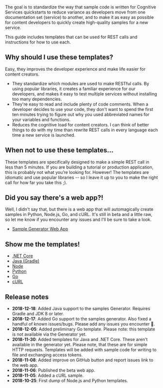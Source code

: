 The goal is to standardize the way that sample code is written for Cognitive Services quickstarts to reduce variance as developers move from one documentation set (service) to another, and to make it as easy as possible for content developers to quickly create high-quality samples for a new service.

This guide includes templates that can be used for REST calls and instructions for how to use each.  

## Why should I use these templates?

Easy, they improves the developer experience and make life easier for content creators.

* They standardize which modules are used to make RESTful calls. By using popular libraries, it creates a familiar experience for our developers, and makes it easy to test multiple services without installing too many dependencies.
* They're easy to read and include plenty of code comments. When a developer decides to use your code, they don't want to spend the first ten minutes trying to figure out why you used abbreviated names for your variables and functions.
* Reduces the cognitive load for content creators. I can think of better things to do with my time than rewrite REST calls in every language each time a new service is launched.

## When not to use these templates...

These templates are specifically designed to make a simple REST call in less than 5 minutes. If you are building a tutorial or production application, this is probably not what you’re looking for. However! The templates are idiomatic and use popular libraries -- so I leave it up to you to make the right call for how far you take this ;).  

## Did you say there's a web app?!

Well, I didn't say that, but there is a web app that will automagically create samples in Python, Node.js, Go, and cURL. It's still in beta and a little raw, so let me know if you encounter any issues and I'll be sure to take a look.

* [Sample Generator Web App](https://erhopf.github.io/REST-templates/)

## Show me the templates!

* [.NET Core](./DotNET/restTemplateSimple.cs)
* [Java (Gradle)](./Java/restTemplateSimple.java)
* [Node](./Node/restTemplate.js)
* [Python](./Python/restTemplate.py)
* [Go](./GoLang/restTemplate.go)
* [cURL](./cURL/restCall.txt)

## Release notes

* **2018-12-18**: Added Java support to the samples Generator. Requires Gradle and JDK 8 or later.
* **2018-12-17**: Added Go support to the samples generator. Also fixed a handful of known issues/bugs. Please add any issues you encounter :metal:.
* **2018-12-05**: Added preliminary Go template. Please note: this template is not available via the Generator yet.
* **2018-11-30**: Added templates for Java and .NET Core. These aren't available in the generator yet. Please note, that these are for simple HTTP requests. Templates will be added with sample code for writing to file and exchanging access tokens.
* **2018-11-08**: Added improve on GitHub button and report issues link to the web app.
* **2018-11-06**: Published the beta web app.
* **2018-11-05**: Added a cURL sample.
* **2018-10-25**: First dump of Node.js and Python templates.
